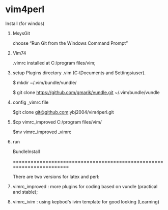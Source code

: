 vim4perl
========

Install (for windos)

1. MsysGit

    choose “Run Git from the Windows Command Prompt”

2. Vim74

    .vimrc installed at C:/program files/vim;

3. setup Plugins directory .vim  (C:\Documents and Settings\user).

     $ mkdir  ~/.vim/bundle/vundle/

     $ git clone https://github.com/gmarik/vundle.git  ~/.vim/bundle/vundle

4. config _vimrc file

     $git clone  git@github.com:ybj2004/vim4perl.git

5.  $cp vimrc_improved  C:/program files/vim/

    $mv vimrc_improved  _vimrc

5. run   

     BundleInstall

   ======================================================================

   There are two versions for latex and perl:

1. vimrc_improved :  more plugins for coding based on vundle (practical and stable);

2. vimrc_ivim     :  using kepbod's ivim template for good looking (Learning)
